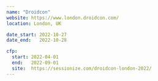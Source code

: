 ```yaml
---
name: "Droidcon"
website: https://www.london.droidcon.com/
location: London, UK

date_start: 2022-10-27
date_end:   2022-10-28

cfp:
  start: 2022-04-01
  end:   2022-09-01
  site:  https://sessionize.com/droidcon-london-2022/
---
```


